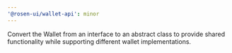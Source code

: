 ```yaml
---
'@rosen-ui/wallet-api': minor
---
```


Convert the Wallet from an interface to an abstract class to provide shared functionality while supporting different wallet implementations.

